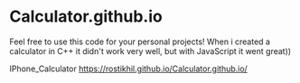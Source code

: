 # Calculator.github.io
Feel free to use this code for your personal projects!
When i created a calculator in C++ it didn't work very well, but with JavaScript it went great))

IPhone_Calculator
https://rostikhil.github.io/Calculator.github.io/
